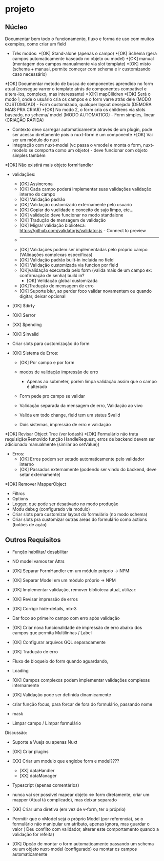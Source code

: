 # projeto

Núcleo
------

Documentar bem todo o funcionamento, fluxo e forma de uso com muitos exemplos, como criar um field

* Três modos:
    *[OK] Stand-alone (apenas o campo)
    *[OK] Schema (gera campos automaticamente baseado no objeto ou model)
    *[OK] manual (montagem dos campos manualmente via slot template)
    *[OK] misto (schema + manual, permite começar com schema e ir customizando caso necessário)

*[OK] Documentar metodo de busca de componentes aprendido no form atual (consegue varrer o template atrás de componentes compativel e altera-los, complexo, mas interessante)
    *[OK] mapClildren
    *[OK] Será o modo 1, onde o usuário cria os campos e o form varre atrás dele (MODO CUSTOMIZAD) - Form customizado, qualquer layout desejado (DEMORA MAIS PRA CRIAR)
    *[OK] No modo 2, o form cria os childrens via slots baseado, no schema/ model (MODO AUTOMATICO) - Form simples, linear  (CRIAÇÃO RÁPIDA)
* Contexto deve carregar automaticamente através de um plugin, pode ser acesso diretamente pois o nuxt-form é um componente
*[OK] Vai ser um módulo do nuxt
* Integração com nuxt-model (vc passa o vmodel e monta o form, nuxt-modelo se comporta como um objeto) - deve funcionar com objeto simples também

*[OK] Não existirá mais objeto formHandler
* validações:
    * [OK] Assincrona
    * [OK] Cada campo poderá implementar suas validações validação interno do campo
    * [OK] Validação padrão
    * [OK] Validação customizado externamente pelo usuario
    * [OK] Copiar do vuelidade o conceito de sujo limpo, etc...
    * [OK] validação deve funcionar no modo standalone
    * [OK] Tradução de mensagem de validação
    * [OK] Migrar validação biblioteca: https://github.com/validatorjs/validator.js - Connect to preview
    * ---------------------------------------------------------------------------------
    * [OK] Validações podem ser implementadas pelo próprio campo (VAlidações complexas especificas)  
    * [OK] Validação padrão built-in incluída no field
    * [OK] Validação customizada via funcion por field
    * [OK]validação executada pelo form (valida mais de um campo ex: confirmação de senha) build in?
        * [OK] Velidação global customizada
    * [OK]Tradução de mensagem de erro
    * [OK] Suporte blur, ao perder foco validar novamentem ou quando digitar, deixar opcional

* [OK] $dirty
* [OK] $error
* [XX] $pending
* [OK] $invalid


* Criar slots para customização do form

* [OK] Sistema de Erros:
    * [OK] Por campo e por form
   

    * modos de validação impressão de erro
        * Apenas ao submeter, porém limpa validação assim que o campo é alterado
    
    * Form pede pro campo se validar
    * Validação separada da mensagem de erro, Validação ao vivo
    * Valida em todo change, field tem um status $valid
    * Dois sistemas, impressão de erro e validação

        
*[OK] Revisar Object Tree (ver lodash)
*[OK] Formulário não trata requisição(Removido função HandleRequest, erros de backend devem ser adicionado manualmente (similar ao setValue))
* Erros:
    * [OK] Erros podem ser setado automaticamente pelo validador interno
    * [OK] Passados externamente (podendo ser vindo do backend, deve setar externamente)

*[OK] Remover MapperObject
* Filtros
* Options
* Logger, que pode ser desativado no modo produção
* Modu debug (configurado via modulo)
* Criar slots para customizar layout do formulário (no modo schema)
* Criar slots pra customizar outras areas do formulário como actions (botões de ação)

Outros Requisitos
-----------------

* Função habilitar/ desabilitar
* NO model vamos ter <fieldName>Attrs
* [OK] Separar FormHandler em um módulo próprio -> NPM
* [OK] Separar Model em um módulo próprio -> NPM
* [OK] Implementar validação, remover biblioteca atual, utilizar:
* [OK] Revisar impressão de erros

* [OK] Corrigir hide-details, mb-3

* Dar foco ao primeiro campo com erro após validação
* [OK] Criar nova funcionalidade de impressão de erro abaixo dos campos que permita Multilinhas / Label
* [OK] Configurar arquivos GQL separadamente
* [OK] Tradução de erro
* Fluxo de bloqueio do form quando aguardando,
* Loading

* [OK] Campos complexos podem implementar validações complexas internamente
* [OK] Validação pode ser definida dinamicamente
* criar função focus, para forcar de fora do formulário, passando nome
* mask
* Limpar campo / Limpar formulário

Discussão:

* Suporte a Vuejs ou apenas Nuxt
* [OK] Criar plugins

* [XX] Criar um modulo que englobe form e model????
    * [XX] dataHandler
    * [XX] dataManager

* Typescript (apenas comentários)
* nunca vai ser possivel mapear objeto ⇔ form diretamente, criar um mapper (Atual tá complicado), mas deixar separado



* [XK] Criar uma diretiva (em vez de v-form, ter o próprio)
* Permitir que o vModel sejá o próprio Model (por referencia), se o formulário não manipular um atributo, apenas ignora, mas guardar o valor ( Deu conflito com validador, alterar este comportamento quando a validação for refeita)

* [OK] Opção de montar o form automaticamente passando um schema ou um objeto nuxt-model (configurado) ou montar os campos automaticamente
